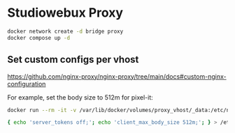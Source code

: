 # Studiowebux Proxy

```bash
docker network create -d bridge proxy
docker compose up -d
```

## Set custom configs per vhost

https://github.com/nginx-proxy/nginx-proxy/tree/main/docs#custom-nginx-configuration

For example, set the body size to 512m for pixel-it:

```bash
docker run --rm -it -v /var/lib/docker/volumes/proxy_vhost/_data:/etc/nginx/vhost.d nginxproxy/nginx-proxy bash

{ echo 'server_tokens off;'; echo 'client_max_body_size 512m;'; } > /etc/nginx/vhost.d/pixel-it.webuxlab.com
```

